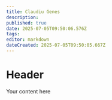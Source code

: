 ```yaml
---
title: Claudiu Genes
description: 
published: true
date: 2025-07-05T09:50:06.576Z
tags: 
editor: markdown
dateCreated: 2025-07-05T09:50:05.667Z
---
```


# Header
Your content here